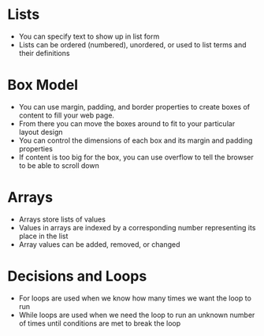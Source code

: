 # Lists

- You can specify text to show up in list form
- Lists can be ordered (numbered), unordered, or used to list terms and their definitions

# Box Model

- You can use margin, padding, and border properties to create boxes of content to fill your web page.
- From there you can move the boxes around to fit to your particular layout design
- You can control the dimensions of each box and its margin and padding properties
- If content is too big for the box, you can use overflow to tell the browser to be able to scroll down

# Arrays

- Arrays store lists of values
- Values in arrays are indexed by a corresponding number representing its place in the list
- Array values can be added, removed, or changed

# Decisions and Loops

- For loops are used when we know how many times we want the loop to run
- While loops are used when we need the loop to run an unknown number of times until conditions are met to break the loop
